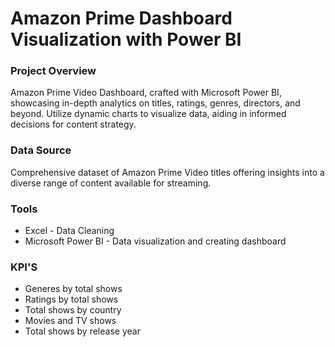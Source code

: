 # Amazon Prime Dashboard Visualization with Power BI

### Project Overview

Amazon Prime Video Dashboard, crafted with Microsoft Power BI, showcasing in-depth analytics on titles, ratings, genres, directors, and beyond. Utilize dynamic charts to visualize data, aiding in informed decisions for content strategy.

### Data Source

Comprehensive dataset of Amazon Prime Video titles offering insights into a diverse range of content available for streaming.

### Tools 

- Excel - Data Cleaning
- Microsoft Power BI - Data visualization and creating dashboard

### KPI'S 

- Generes by total shows
- Ratings by total shows
- Total shows by country
- Movies and TV shows
- Total shows by release year
